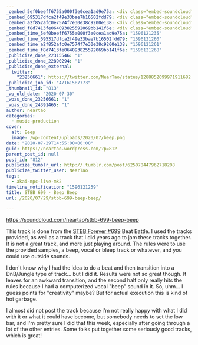 ```yaml
---
_oembed_5ef0beeff6755a000f3e0cea1ad9e75a: <div class="embed-soundcloud"><iframe title="STBB 699 - Beep Beep by NearTao" width="750" height="400" scrolling="no" frameborder="no" src="https://w.soundcloud.com/player/?visual=true&url=https%3A%2F%2Fapi.soundcloud.com%2Ftracks%2F866766412&show_artwork=true&maxwidth=750&maxheight=1000&dnt=1"></iframe></div>
_oembed_695317dfca2f49e33bae7b16502fdd79: <div class="embed-soundcloud"><iframe title="STBB 699 - Beep Beep by NearTao" width="805" height="400" scrolling="no" frameborder="no" src="https://w.soundcloud.com/player/?visual=true&url=https%3A%2F%2Fapi.soundcloud.com%2Ftracks%2F866766412&show_artwork=true&maxwidth=805&maxheight=1000&dnt=1"></iframe></div>
_oembed_a2f852afc0e7574f7e30e38c9200e138: <div class="embed-soundcloud"><iframe title="STBB 699 - Beep Beep by NearTao" width="580" height="400" scrolling="no" frameborder="no" src="https://w.soundcloud.com/player/?visual=true&url=https%3A%2F%2Fapi.soundcloud.com%2Ftracks%2F866766412&show_artwork=true&maxwidth=580&maxheight=870&dnt=1"></iframe></div>
_oembed_f8d7413fe064093825592069bb141f6e: <div class="embed-soundcloud"><iframe title="STBB 699 - Beep Beep by NearTao" width="500" height="400" scrolling="no" frameborder="no" src="https://w.soundcloud.com/player/?visual=true&url=https%3A%2F%2Fapi.soundcloud.com%2Ftracks%2F866766412&show_artwork=true&maxwidth=500&maxheight=750&dnt=1"></iframe></div>
_oembed_time_5ef0beeff6755a000f3e0cea1ad9e75a: "1596121235"
_oembed_time_695317dfca2f49e33bae7b16502fdd79: "1596121260"
_oembed_time_a2f852afc0e7574f7e30e38c9200e138: "1596121261"
_oembed_time_f8d7413fe064093825592069bb141f6e: "1596121268"
_publicize_done_22315546: "1"
_publicize_done_22890294: "1"
_publicize_done_external:
  twitter:
    "23256661": https://twitter.com/NearTao/status/1288852099971911682
_publicize_job_id: "47161587773"
_thumbnail_id: "813"
_wp_old_date: "2020-07-30"
_wpas_done_23256661: "1"
_wpas_done_24391465: "1"
author: neartao
categories:
  - music-production
cover:
  alt: Beep
  image: /wp-content/uploads/2020/07/beep.png
date: "2020-07-29T14:55:00+00:00"
guid: https://neartao.wordpress.com/?p=812
parent_post_id: null
post_id: "812"
publicize_tumblr_url: http://.tumblr.com/post/625078447962718208
publicize_twitter_user: NearTao
tags:
  - akai-mpc-live-mk2
timeline_notification: "1596121259"
title: STBB 699 - Beep Beep
url: /2020/07/29/stbb-699-beep-beep/

---
```

https://soundcloud.com/neartao/stbb-699-beep-beep

This track is done from the [STBB Forever #699](https://stbbforever.com/viewtopic.php?f=2&t=734) Beat Battle. I used the tracks provided, as well as a track that I did years ago to jam these tracks together. It is not a great track, and more just playing around. The rules were to use the provided samples, a beep, vocal or bleep track or whatever, and you could use outside sounds.

I don't know why I had the idea to do a beat and then transition into a DnB/Jungle type of track... but I did it. Results were not so great though. It leaves for an awkward transition, and the second half only really hits the rules because I had a computerized vocal "beep" sound in it. So, uhm... I guess points for "creativity" maybe? But for actual execution this is kind of hot garbage.

I almost did not post the track because I'm not really happy with what I did with it or what it could have become, but somebody needs to set the low bar, and I'm pretty sure I did that this week, especially after going through a lot of the other entries. Some folks put together some seriously good tracks, which is great!
